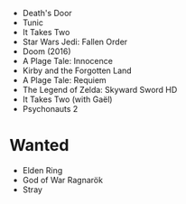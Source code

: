 - Death's Door
- Tunic
- It Takes Two
- Star Wars Jedi: Fallen Order
- Doom (2016)
- A Plage Tale: Innocence
- Kirby and the Forgotten Land
- A Plage Tale: Requiem
- The Legend of Zelda: Skyward Sword HD
- It Takes Two (with Gaël)
- Psychonauts 2

# Wanted

- Elden Ring
- God of War Ragnarök
- Stray